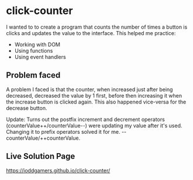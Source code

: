 # click-counter

I wanted to to create a program that counts the number of times a button is clicks and updates the value to the interface. This helped me practice:
- Working with DOM
- Using functions
- Using event handlers

## Problem faced
A problem I faced is that the counter, when increased just after being decreased, decreased the value by 1 first, before then increasing it when the increase button is clicked again. This also happened vice-versa for the decrease button.

Update: Turns out the postfix increment and decrement operators (counterValue++/counterValue--) were updating my value after it's used. Changing it to prefix operators solved it for me. --counterValue/++counterValue.

## Live Solution Page
https://ioddgamers.github.io/click-counter/
